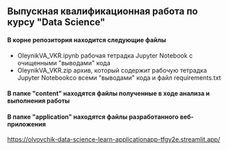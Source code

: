 ## Выпускная квалификационная работа по курсу "Data Science"

#### В корне репозитория находится следующие файлы 
- OleynikVA_VKR.ipynb рабочая тетрадка Jupyter Notebook с очищенными "выводами" кода
- OleynikVA_VKR.zip архив, который содержит рабочую тетрадка Jupyter Notebookсо всеми "выводами" кода и файл requirements.txt  

#### В папке "content" находятся файлы полученные в ходе анализа и выполнения работы 

#### В папке "application" находятся файлы разработанного веб-приложения 
https://olvovchik-data-science-learn-applicationapp-tfgy2e.streamlit.app/
